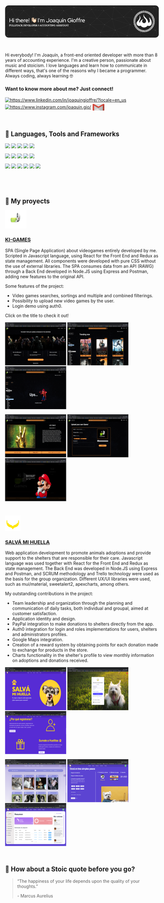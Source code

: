 <img src="images/banner1.png" alt='banner'></img>

<br>

Hi everybody! I'm Joaquín, a front-end oriented developer with more than 8 years of accounting experience. I'm a creative person, passionate about music and stoicism. I love languages and learn how to communicate in different ways, that's one of the reasons why I became a programmer. Always coding, always learning 🤓 


<h3 align="left">Want to know more about me? Just connect!</h3>
<p align="left">
<a href="https://www.linkedin.com/in/joaquingioffre/?locale=en_us" target="blank"><img align="center" src="https://raw.githubusercontent.com/rahuldkjain/github-profile-readme-generator/master/src/images/icons/Social/linked-in-alt.svg" alt="https://www.linkedin.com/in/joaquingioffre/?locale=en_us" height="30" width="40" /></a>
<a href="https://www.instagram.com/joaquin.gio/" target="blank"><img align="center" src="https://raw.githubusercontent.com/rahuldkjain/github-profile-readme-generator/master/src/images/icons/Social/instagram.svg" alt="https://www.instagram.com/joaquin.gio/" height="30" width="40" /></a>
<a href="mailto:j.gioffre@hotmail.com" target="blank"><img align="center" src="assets/email.png" alt="email" height="30" width="40" /></a>
</p>

<br>

## 💼 Languages, Tools and Frameworks
<p>
  <img src="https://img.shields.io/badge/HTML5-E34F26?style=for-the-badge&logo=html5&logoColor=white" />
  <img src="https://img.shields.io/badge/CSS3-1572B6?style=for-the-badge&logo=css3&logoColor=white" />
  <img src="https://img.shields.io/badge/JavaScript-323330?style=for-the-badge&logo=javascript&logoColor=F7DF1E" />
  <img src="https://img.shields.io/badge/TypeScript-007ACC?style=for-the-badge&logo=typescript&logoColor=white" />
  <img src="https://img.shields.io/badge/Visual_Studio_Code-0078D4?style=for-the-badge&logo=visual%20studio%20code&logoColor=white" />
</p>
<p>
  <img src="https://img.shields.io/badge/PostgreSQL-316192?style=for-the-badge&logo=postgresql&logoColor=white" />
  <img src="https://img.shields.io/badge/Express-00000F?style=for-the-badge&logo=express&logoColor=white" />
  <img src="https://img.shields.io/badge/Postman-E34F26?style=for-the-badge&logo=postman&logoColor=white" />
  <img src="https://img.shields.io/badge/Heroku-563D7C?style=for-the-badge&logo=heroku&logoColor=white" />
  <img src="https://img.shields.io/badge/Node.js-339933?style=for-the-badge&logo=nodedotjs&logoColor=white" />
</p>
<p>
  <img src="https://img.shields.io/badge/React-20232A?style=for-the-badge&logo=react&logoColor=61DAFB" />
  <img src="https://img.shields.io/badge/Bootstrap-563D7C?style=for-the-badge&logo=bootstrap&logoColor=white" />
  <img src="https://img.shields.io/badge/React_Native-20232A?style=for-the-badge&logo=react&logoColor=61DAFB" />
  <img src="https://img.shields.io/badge/Webpack-563D7C?style=for-the-badge&logo=webpack&logoColor=white" />
  <img src="https://img.shields.io/badge/Babel-563D7C?style=for-the-badge&logo=babel&logoColor=white" />
  <img src="https://img.shields.io/badge/Vercel-1572B6?style=for-the-badge&logo=vercel&logoColor=white" />
</p>

<br>

&nbsp;

## :pushpin: My proyects

<a href="https://ki-games.vercel.app/" target="_blank" rel="noreferrer"><img src="assets/logo-ki-games.png" height="60" width="70"><h3>KI-GAMES</h3></a>
<p>SPA (Single Page Application) about videogames entirely developed by me. Scripted in Javascript language, using React for the Front End and Redux as state management. All components were developed with pure CSS without the use of external libraries. The SPA consumes data from an API (RAWG) through a Back End developed in Node.JS using Express and Postman, adding new features to the original API. 

Some features of the project:
- Video games searches, sortings and multiple and combined filterings.
- Possibility to upload new video games by the user.
- Login demo using auth0.

Click on the title to check it out! </p>
<p>
  <a><img src="images/ki-games-1.png" height="140" width="200"></a>
  <a><img src="images/ki-games-2.png" height="140" width="200"></a>
  <a><img src="images/ki-games-3.png" height="140" width="200"></a>
</p>
<p>
  <a><img src="images/ki-games-4.png" height="140" width="200"></a>
  <a><img src="images/ki-games-5.png" height="140" width="200"></a>
  <a><img src="images/ki-games-6.png" height="140" width="200"></a>
</p>

<br>

<a href="https://salva-mi-huella.vercel.app/" target="_blank" rel="noreferrer"><img src="assets/logo-salva-mi-huella.png" height="50" width="50"><h3>SALVÁ MI HUELLA</h3></a>
<p>Web application development to promote animals adoptions and provide support to the shelters that are responsible for their care. Javascript language was used together with React for the Front End and Redux as state management. The Back End was developed in Node.JS using Express and Postman, and SCRUM methodology and Trello technology were used as the basis for the group organization. Different UX/UI libraries were used, such as mui/material, sweetalert2, apexcharts, among others.

My outstanding contributions in the project:
- Team leadership and organization through the planning and communication of daily tasks, both individual and groupal, aimed at customer satisfaction.
- Application identity and design.
- PayPal integration to make donations to shelters directly from the app.
- Auth0 integration for login and roles implementations for users, shelters and administrators profiles.
- Google Maps integration.
- Creation of a reward system by obtaining points for each donation made to exchange for products in the store.
- Charts functionality in the shelter's profile to view monthly information on adoptions and donations received.
</p>
<p>
  <a><img src="images/salva-mi-huella-1.png" height="140" width="200"></a>
  <a><img src="images/salva-mi-huella-2.png" height="140" width="200"></a>
  <a><img src="images/salva-mi-huella-3.png" height="140" width="200"></a>
</p> 
<p>
  <a><img src="images/salva-mi-huella-4.png" height="140" width="200"></a>
  <a><img src="images/salva-mi-huella-5.png" height="140" width="200"></a>
  <a><img src="images/salva-mi-huella-6.png" height="140" width="200"></a>
</p> 
&nbsp;

<br>

## 📣 How about a Stoic quote before you go?

> “The happiness of your life depends upon the quality of your thoughts.” 
>
> <p>- Marcus Aurelius</p>
